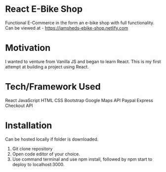 # React E-Bike Shop
Functional E-Commerce in the form an e-bike shop with full functionality. Can be viewed at - https://jamsheds-ebike-shop.netlify.com

# Motivation
I wanted to venture from Vanilla JS and began to learn React. This is my first attempt at building a project using React.

# Tech/Framework Used
React
JavaScript
HTML
CSS
Bootstrap
Google Maps API
Paypal Express Checkout API

# Installation
Can be hosted locally if folder is downloaded.
  1. Git clone repository 
  2. Open code editor of your choice.
  3. Use command terminal and use npm install, followed by npm start to deploy to localhost:3000.


